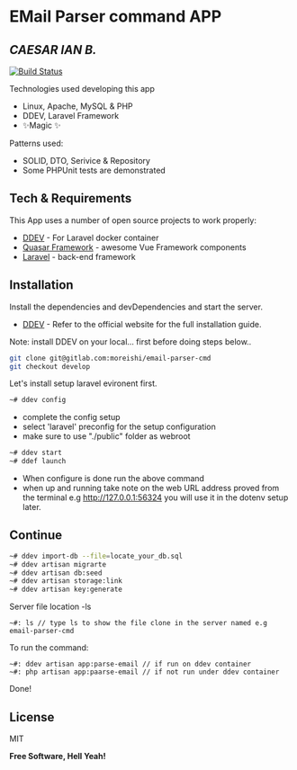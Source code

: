 # EMail Parser command APP
## _CAESAR IAN B._

[![Build Status](https://travis-ci.org/joemccann/dillinger.svg?branch=master)](https://travis-ci.org/joemccann/dillinger)

Technologies used developing this app

- Linux, Apache, MySQL & PHP
- DDEV, Laravel Framework
- ✨Magic ✨

Patterns used:
- SOLID, DTO, Serivice & Repository
- Some PHPUnit tests are demonstrated


## Tech & Requirements

This App uses a number of open source projects to work properly:

- [DDEV](https://ddev.com/) - For Laravel docker container
- [Quasar Framework](https://quasar.dev/start/quick-start) - awesome Vue Framework components
- [Laravel](https://laravel.com/) - back-end framework

## Installation

Install the dependencies and devDependencies and start the server.

- [DDEV](https://ddev.com/) - Refer to the official website for the full installation guide.

Note: install DDEV on your local... first before doing steps below..

```sh
git clone git@gitlab.com:moreishi/email-parser-cmd
git checkout develop
```

Let's install setup laravel evironent first.

```sh
~# ddev config  
```
- complete the config setup
- select 'laravel' preconfig for the setup configuration
- make sure to use "./public" folder as webroot

```sh
~# ddev start
~# ddef launch 
```
- When configure is done run the above command
- when up and running take note on the web URL address proved from the terminal e.g http://127.0.0.1:56324 you will use it in the dotenv setup later.

## Continue
```sh
~# ddev import-db --file=locate_your_db.sql
~# ddev artisan migrarte
~# ddev artisan db:seed
~# ddev artisan storage:link
~# ddev artisan key:generate
```

Server file location -ls
```
~#: ls // type ls to show the file clone in the server named e.g email-parser-cmd
```

To run the command:
```
~#: ddev artisan app:parse-email // if run on ddev container
~#: php artisan app:paarse-email // if not run under ddev container
```

Done! 

## License

MIT

**Free Software, Hell Yeah!**
